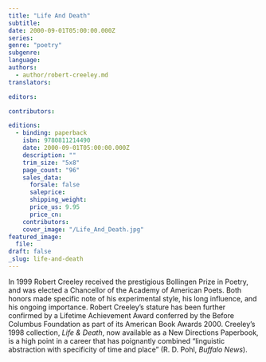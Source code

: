 ```yaml
---
title: "Life And Death"
subtitle:
date: 2000-09-01T05:00:00.000Z
series:
genre: "poetry"
subgenre:
language:
authors:
  - author/robert-creeley.md
translators:

editors:

contributors:

editions:
  - binding: paperback
    isbn: 9780811214490
    date: 2000-09-01T05:00:00.000Z
    description: ""
    trim_size: "5x8"
    page_count: "96"
    sales_data:
      forsale: false
      saleprice:
      shipping_weight:
      price_us: 9.95
      price_cn:
    contributors:
    cover_image: "/Life_And_Death.jpg"
featured_image:
  file:
draft: false
_slug: life-and-death
---
```


In 1999 Robert Creeley received the prestigious Bollingen Prize in Poetry, and was elected a Chancellor of the Academy of American Poets. Both honors made specific note of his experimental style, his long influence, and his ongoing importance. Robert Creeley’s stature has been further confirmed by a Lifetime Achievement Award conferred by the Before Columbus Foundation as part of its American Book Awards 2000. Creeley’s 1998 collection, _Life & Death_, now available as a New Directions Paperbook, is a high point in a career that has poignantly combined “linguistic abstraction with specificity of time and place” (R. D. Pohl, _Buffalo News_).

